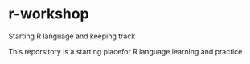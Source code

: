 # r-workshop
Starting R language and keeping track

This reporsitory is a starting placefor R language learning and practice